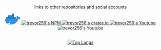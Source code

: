<p align="center">links to other repositories and social accounts</p>

<div align="center">
  
<a href="https://hub.docker.com/u/trevor256">
  <img alt="trevor256's Docker" width="50px" src="https://github.com/docker/docker.github.io/blob/master/images/engine.svg" />
</a>
  
<a href="https://www.npmjs.com/~trevor256">
  <img alt="trevor256's NPM" width="40px" src="https://github.com/npm/logos/blob/master/npm%20square/n-64.png"/>
</a>
  
<a href="https://crates.io/users/trevor256">
  <img alt="trevor256's crates.io" width="50px" src="https://github.com/rust-lang/crates.io/blob/master/public/assets/Cargo-Logo-Small.png" />
</a>
  
<a href="https://www.youtube.com/channel/UC7U47K09nNH-KX7-v4bd-kw">
  <img alt="trevor256's Youtube" width="40px" src="https://raw.githubusercontent.com/peterthehan/peterthehan/master/assets/youtube.svg" />
</a>
  
<a href="https://twitter.com/trevbot256">
  <img alt="trevor256's Youtube" width="40px" src="https://raw.githubusercontent.com/peterthehan/peterthehan/master/assets/twitter.svg" />
</a>
 
  <br/>
<br/>
  
[![Top Langs](https://github-readme-stats.vercel.app/api/top-langs/?username=trevor256&layout=compact&langs_count=6&theme=dark)](https://github.com/anuraghazra/github-readme-stats)
 
 </div>
